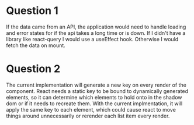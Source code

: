 # Question 1

If the data came from an API, the application would need to handle loading and error states for if the api takes a long time or is down. If I didn't have a library like react-query I would use a useEffect hook. Otherwise I would fetch the data on mount.

# Question 2

The current implementation will generate a new key on every render of the component. React needs a static key to be bound to dynamically generated elements, so it can determine which elements to hold onto in the shadow dom or if it needs to recreate them. With the current implmentation, it will apply the same key to each element, which could cause react to move things around unnecessarily or rerender each list item every render.
